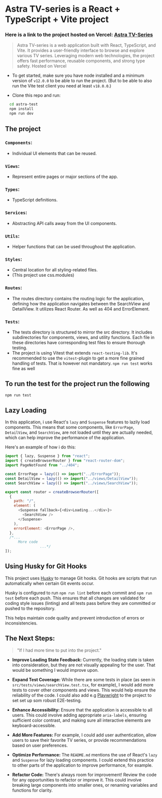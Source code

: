 # Astra TV-series is a React + TypeScript + Vite project

### Here is a link to the project hosted on Vercel: [Astra TV-Series](https://astra-tv-project-89yr.vercel.app/)

> Astra TV-series is a web application built with React, TypeScript, and Vite. It provides a user-friendly interface to browse and explore various TV series. Leveraging modern web technologies, the project offers fast performance, reusable components, and strong type safety. Hosted on Vercel

- To get started, make sure you have node installed and a minimum version of `v12.0.0` to be able to run the project. (But to be able to also run the Vite test client you need at least `v18.0.0`.)

- Clone this repo and run:

```bash
  cd astra-test
  npm install
  npm run dev
```

## The project

### `Components`:

- Individual UI elements that can be reused.

### `Views`:

- Represent entire pages or major sections of the app.

### `Types`:

- TypeScript definitions.

### `Services`:

- Abstracting API calls away from the UI components.

### `Utils`:

- Helper functions that can be used throughout the application.

### `Styles`:

- Central location for all styling-related files.
- (This project use css.modules)

### `Routes`:

- The routes directory contains the routing logic for the application, defining how the application navigates between the SearchView and DetailView. It utilizes React Router. As well as 404 and ErrorElement.

### `Tests`:

- The tests directory is structured to mirror the src directory. It includes subdirectories for components, views, and utility functions. Each file in these directories have corresponding test files to ensure thorough testing.
- The project is using Vitest that extends `react-testing-lib`. It's recommended to use the `vitest`-plugin to get a more fine grained handling of tests. That is however not mandatory. `npm run test` works fine as well

## To run the test for the project run the following

```bash
npm run test
```

## Lazy Loading

In this application, i use React's `lazy` and `Suspense` features to lazily load components. This means that some components, like `ErrorPage`, `DetailView`, and `SearchView`, are not loaded until they are actually needed, which can help improve the performance of the application.

Here's an example of how i do this:

```javascript
import { lazy, Suspense } from "react";
import { createBrowserRouter } from "react-router-dom";
import PageNotFound from "../404";

const ErrorPage = lazy(() => import("../ErrorPage"));
const DetailView = lazy(() => import("../views/DetailView"));
const SearchView = lazy(() => import("../views/SearchView"));

export const router = createBrowserRouter([
  {
    path: "/",
    element: (
      <Suspense fallback={<div>Loading...</div>}>
        <SearchView />
      </Suspense>
    ),
    errorElement: <ErrorPage />,
  },
  /*... 
      More code
                ...*/
]);
```

## Using Husky for Git Hooks

This project uses [Husky](https://typicode.github.io/husky/#/) to manage Git hooks. Git hooks are scripts that run automatically when certain Git events occur.

Husky is configured to run `npm run lint` before each commit and `npm run test` before each push. This ensures that all changes are validated for coding style issues (linting) and all tests pass before they are committed or pushed to the repository.

This helps maintain code quality and prevent introduction of errors or inconsistencies.

## The Next Steps:

> "If I had more time to put into the project."

- **Improve Loading State Feedback:** Currently, the loading state is taken into consideration, but they are not visually appealing for the user. That would be something I would improve upon.

- **Expand Test Coverage:** While there are some tests in place (as seen in `src/tests/views/searchView.test.tsx`, for example), I would add more tests to cover other components and views. This would help ensure the reliability of the code. I could also add e.g [Playwright](https://playwright.dev/) to the project to set set up som robust E2E-testing.

- **Enhance Accessibility:** Ensure that the application is accessible to all users. This could involve adding appropriate `aria-labels`, ensuring sufficient color contrast, and making sure all interactive elements are keyboard-accessible.

- **Add More Features:** For example, I could add user authentication, allow users to save their favorite TV series, or provide recommendations based on user preferences.

- **Optimize Performance:** The `README.md` mentions the use of React's `lazy` and `Suspense` for lazy loading components. I could extend this practice to other parts of the application to improve performance, for example.

- **Refactor Code:** There's always room for improvement! Review the code for any opportunities to refactor or improve it. This could involve breaking large components into smaller ones, or renaming variables and functions for clarity.

